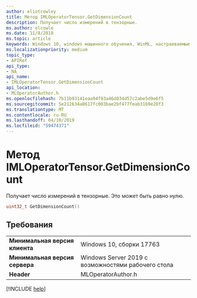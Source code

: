 ```yaml
---
author: eliotcowley
title: Метод IMLOperatorTensor.GetDimensionCount
description: Получает число измерений в тензорные.
ms.author: elcowle
ms.date: 11/8/2018
ms.topic: article
keywords: Windows 10, windows машинного обучения, WinML, настраиваемые операторы, GetDimensionCount
ms.localizationpriority: medium
topic_type:
- APIRef
api_type:
- NA
api_name:
- IMLOperatorTensor.GetDimensionCount
api_location:
- MLOperatorAuthor.h
ms.openlocfilehash: 7b11b93141eaa94f93a46d034d57c2abe5d9e6f5
ms.sourcegitcommit: 5e212634a0617fc003bae2bf477feab3169e28f3
ms.translationtype: MT
ms.contentlocale: ru-RU
ms.lasthandoff: 04/10/2019
ms.locfileid: "59474371"
---
```

# <a name="imloperatortensorgetdimensioncount-method"></a>Метод IMLOperatorTensor.GetDimensionCount

Получает число измерений в тензорные.  Это может быть равно нулю.

```cpp
uint32_t GetDimensionCount()
```

## <a name="requirements"></a>Требования

| | |
|-|-|
| **Минимальная версия клиента** | Windows 10, сборки 17763 |
| **Минимальная версия сервера** | Windows Server 2019 с возможностями рабочего стола |
| **Header** | MLOperatorAuthor.h |

[!INCLUDE [help](../includes/get-help.md)]
